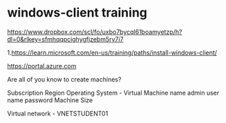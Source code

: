 # windows-client training

https://www.dropbox.com/scl/fo/uxbo7bycql61boamyetzp/h?dl=0&rlkey=sfmhqqpcighygfjzebm5ry7i7

1.https://learn.microsoft.com/en-us/training/paths/install-windows-client/

https://portal.azure.com


Are all of you know to create machines?

Subscription
Region
Operating System -
Virtual Machine name
admin user name
password
Machine Size

Virtual network - VNETSTUDENT01
